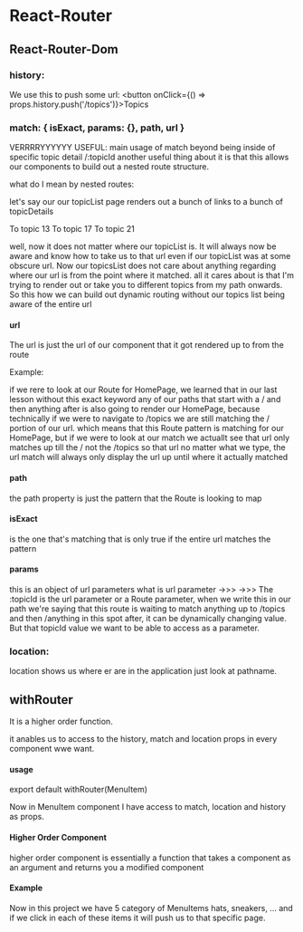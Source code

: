 # React-Router


## React-Router-Dom

### history:

We use this to push some url: <button onClick={() => props.history.push('/topics')}>Topics</button>

### match:  { isExact, params: {}, path, url }

VERRRRYYYYYY USEFUL: main usage of match beyond being inside of specific topic detail /:topicId another useful thing about it is that this allows our components to build out a nested route structure.

what do I mean by nested routes:

let's say our our topicList page renders out a bunch of links to a bunch of topicDetails 

<Link to={`${props.match.url}/13`}>To topic 13</Link>
<Link to={`${props.match.url}/17`}>To topic 17</Link>
<Link to={`${props.match.url}/121`}>To topic 21</Link>

well, now it does not matter where our topicList is. It will always now be aware and know how to take us to that url even if our topicList was at some obscure url. Now our topicsList does not care about anything regarding where our url is from the point where it matched. all it cares about is that I'm trying to render out or take you to different topics from my path onwards. So this how we can build out dynamic routing without our topics list being aware of the entire url

#### url
The url is just the url of our component that it got rendered up to from the route

Example: 
<Route exact path='/' component={HomePage} />

if we rere to look at our Route for HomePage, we learned that in our last lesson without this exact keyword any of our paths that start with a / and then anything after is also going to render our HomePage, because technically if we were to navigate to /topics we are still matching the / portion of our url. which means that this Route pattern is matching for our HomePage, but if we were to look at our match we actuallt see that url only matches up till the / not the /topics so that url no matter what we type, the url match will always only display the url up until where it actually matched


#### path
the path property is just the pattern that the Route is looking to map


#### isExact
is the one that's matching that is only true if the entire url matches the pattern


#### params
this is an object of url parameters
what is url parameter ->>> <Route path='/topics/:topicId' component={TopicDetail} />  ->>> The :topicId is the url parameter or a Route parameter, when we write this in our path we're saying that this route is waiting to match anything up to /topics and then /anything in this spot after, it can be dynamically changing value. But that topicId value we want to be able to access as a parameter. 

### location:

location shows us where er are in the application just look at pathname.


## withRouter

It is a higher order function.

it anables us to access to the history, match and location props in every component wwe want.

#### usage
export default withRouter(MenuItem)

Now in MenuItem component I have access to match, location and history as props.

#### Higher Order Component
higher order component is essentially a function that takes a component as an argument and returns you a modified component


#### Example
Now in this project we have 5 category of MenuItems hats, sneakers, ... and if we click in each of these items it will push us to that specific page.

